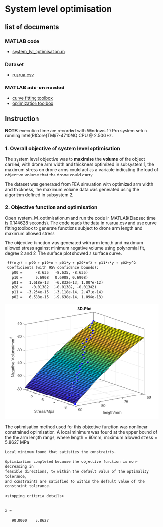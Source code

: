 # System level optimisation 
## list of documents
### MATLAB code
  - [system_lvl_optimisation.m](system_lvl_optimisation.m)
### Dataset
  - [ruarua.csv](ruarua.csv)
### MATLAB add-on needed
  - [curve fitting toolbox](https://uk.mathworks.com/products/curvefitting.html)
  - [optimization toolbox](https://uk.mathworks.com/products/optimization.html)
## Instruction
**NOTE:** execution time are recorded with Windows 10 Pro system setup running Intel(R)Core(TM)i7-4710MQ CPU @ 2.50GHz.
### 1. Overall objective of system level optimisation
The system level objective was to **maximise** the **volume** of the object carried, with drone arm width and thickness optimized in subsystem 1, the maximum stress on drone arms could act as a variable indicating the load of objective volume that the drone could carry. 

The dataset was generated from FEA simulation with optimized arm width and thickness, the maximum volume data was generated using the algorithm defined in subsystem 2.
### 2. Objective function and optimisation
Open [system_lvl_optimisation.m](system_lvl_optimisation.m) and run the code in MATLAB(Elapsed time is 0.144628 seconds). The code reads the data in ruarua.csv and use curve fitting toolbox to generate functions subject to drone arm length and maximum allowed stress.

The objective function was generated with arm length and maximum allowed stress against minimum negative volume using polynomial fit, degree 2 and 2. The surface plot showed a surface curve.

     ff(x,y) = p00 + p10*x + p01*y + p20*x^2 + p11*x*y + p02*y^2
     Coefficients (with 95% confidence bounds):
       p00 =      -8.635  (-8.635, -8.635)
       p10 =      0.6908  (0.6908, 0.6908)
       p01 =   1.618e-13  (-6.832e-13, 1.007e-12)
       p20 =    -0.01382  (-0.01382, -0.01382)
       p11 =  -3.234e-15  (-3.118e-14, 2.471e-14)
       p02 =   6.588e-15  (-9.638e-14, 1.096e-13)

![](lsv_surf.png)

The optimisation method used for this objective function was nonlinear constrained optimisation. A local minimum was found at the upper bound of the the arm length range, where length = 90mm, maximum allowed stress = 5.8627 MPa

    Local minimum found that satisfies the constraints.

    Optimization completed because the objective function is non-decreasing in 
    feasible directions, to within the default value of the optimality tolerance,
    and constraints are satisfied to within the default value of the constraint tolerance.

    <stopping criteria details>


    x =

       90.0000    5.8627
  
